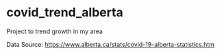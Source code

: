 # covid_trend_alberta
Project to trend growth in my area

Data Source: https://www.alberta.ca/stats/covid-19-alberta-statistics.htm